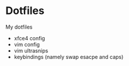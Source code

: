 # Dotfiles
My dotfiles
- xfce4 config
- vim config
- vim ultrasnips
- keybindings (namely swap esacpe and caps)
